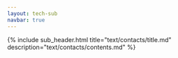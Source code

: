 ```yaml
---
layout: tech-sub
navbar: true
---
```


{% include sub_header.html title="text/contacts/title.md" description="text/contacts/contents.md" %}
